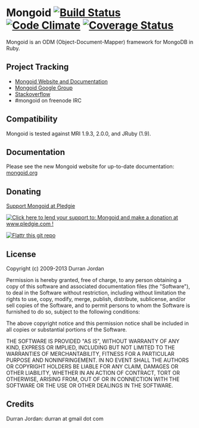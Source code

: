 Mongoid [![Build Status](https://secure.travis-ci.org/mongoid/mongoid.png?branch=master)](http://travis-ci.org/mongoid/mongoid) [![Code Climate](https://codeclimate.com/github/mongoid/mongoid.png)](https://codeclimate.com/github/mongoid/mongoid) [![Coverage Status](https://coveralls.io/repos/mongoid/mongoid/badge.png?branch=master)](https://coveralls.io/r/mongoid/mongoid?branch=master)
========

Mongoid is an ODM (Object-Document-Mapper) framework for MongoDB in Ruby.

Project Tracking
----------------

* [Mongoid Website and Documentation](http://mongoid.org)
* [Mongoid Google Group](http://groups.google.com/group/mongoid)
* [Stackoverflow](http://stackoverflow.com/questions/tagged/mongoid)
* #mongoid on freenode IRC

Compatibility
-------------

Mongoid is tested against MRI 1.9.3, 2.0.0, and JRuby (1.9).

Documentation
-------------

Please see the new Mongoid website for up-to-date documentation:
[mongoid.org](http://mongoid.org)

Donating
--------

[Support Mongoid at Pledgie](http://www.pledgie.com/campaigns/7757)

<a href='http://www.pledgie.com/campaigns/7757'>
<img alt='Click here to lend your support to: Mongoid and make a donation at www.pledgie.com !' src='http://www.pledgie.com/campaigns/7757.png?skin_name=chrome' border='0'/>
</a>

[![Flattr this git repo](http://api.flattr.com/button/flattr-badge-large.png)](https://flattr.com/submit/auto?user_id=durran&url=http://github.com/mongoid&title=mongoid&language=&tags=github&category=software)

License
-------

Copyright (c) 2009-2013 Durran Jordan

Permission is hereby granted, free of charge, to any person obtaining
a copy of this software and associated documentation files (the
"Software"), to deal in the Software without restriction, including
without limitation the rights to use, copy, modify, merge, publish,
distribute, sublicense, and/or sell copies of the Software, and to
permit persons to whom the Software is furnished to do so, subject to
the following conditions:

The above copyright notice and this permission notice shall be
included in all copies or substantial portions of the Software.

THE SOFTWARE IS PROVIDED "AS IS", WITHOUT WARRANTY OF ANY KIND,
EXPRESS OR IMPLIED, INCLUDING BUT NOT LIMITED TO THE WARRANTIES OF
MERCHANTABILITY, FITNESS FOR A PARTICULAR PURPOSE AND
NONINFRINGEMENT. IN NO EVENT SHALL THE AUTHORS OR COPYRIGHT HOLDERS BE
LIABLE FOR ANY CLAIM, DAMAGES OR OTHER LIABILITY, WHETHER IN AN ACTION
OF CONTRACT, TORT OR OTHERWISE, ARISING FROM, OUT OF OR IN CONNECTION
WITH THE SOFTWARE OR THE USE OR OTHER DEALINGS IN THE SOFTWARE.

Credits
-------

Durran Jordan: durran at gmail dot com
